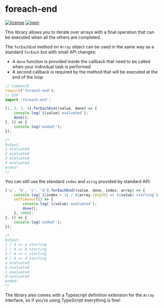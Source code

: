 # foreach-end
[![license](https://img.shields.io/github/license/paul-roman/foreach-end.svg?style=flat-square)](https://github.com/paul-roman/foreach-end/blob/master/LICENSE.md)
[![npm](https://img.shields.io/npm/dt/foreach-end.svg?style=flat-square)](https://www.npmjs.com/package/foreach-end)

This library allows you to iterate over arrays with a final operation that can be executed when all the others are completed.

The `forEachEnd` method on `Array` object can be used in the same way as a standard `forEach` but with small API changes:
- A `done` function is provided inside the callback that need to be called when your individual task is performed 
- A second callback is required by the method that will be executed at the end of the loop

```javascript
// CommonJS
require('foreach-end');
// ES6
import 'foreach-end';

[1, 2, 3, 4].forEachEnd((value, done) => {
	console.log(`${value} evaluated`);
	done();
}, () => {
	console.log('ended!');
});

/*
Output:
1 evaluated
2 evaluated
3 evaluated
4 evaluated
ended!
*/
```

You can still use the standard `index` and `array` provided by standard API:
```javascript
['a', 'b', 'c', 'd'].forEachEnd((value, done, index, array) => {
	console.log(`${index + 1} / ${array.length} => ${value} starting`);
	setTimeout(() => {
		console.log(`${value} evaluated`);
		done();
	}, 1000);
}, () => {
	console.log('ended!');
});

/*
Output:
1 / 4 => a starting
2 / 4 => b starting
3 / 4 => c starting
4 / 4 => d starting
a evaluated
b evaluated
c evaluated
d evaluated
ended!
*/
```

The library also comes with a Typescript definition extension for the `Array` interface, so if you're using TypeScript everything is fine!
